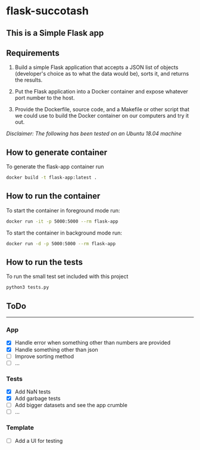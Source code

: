 # flask-succotash
## This is a Simple Flask app

## Requirements
1. Build a simple Flask application that accepts a JSON list of objects (developer's choice as to what the data would be), sorts it, and returns the results.

2. Put the Flask application into a Docker container and expose whatever port number to the host.

3. Provide the Dockerfile, source code, and a Makefile or other script that we could use to build the Docker container on our computers and try it out.

*Disclaimer: The following has been tested on an Ubuntu 18.04 machine*

## How to generate container
To generate the flask-app container run
```bash
docker build -t flask-app:latest .
```

## How to run the container
To start the container in foreground mode run:
```bash
docker run -it -p 5000:5000 --rm flask-app
```

To start the container in background mode run:
```bash
docker run -d -p 5000:5000 --rm flask-app
```

## How to run the tests
To run the small test set included with this project
```bash
python3 tests.py
```

## ToDo
---
### App
- [x] Handle error when something other than numbers are provided
- [x] Handle something other than json
- [ ] Improve sorting method
- [ ] ...
### Tests
- [x] Add NaN tests
- [x] Add garbage tests
- [ ] Add bigger datasets and see the app crumble
- [ ] ...
### Template
- [ ] Add a UI for testing
